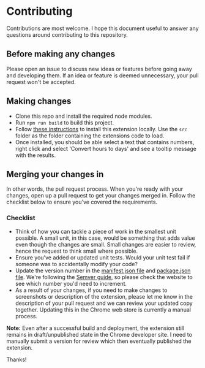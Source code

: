 # Contributing

Contributions are most welcome. I hope this document useful to answer any questions around contributing to this repository.

## Before making any changes

Please open an issue to discuss new ideas or features before going away and developing them. If an idea or feature is deemed unnecessary, your pull request won't be accepted.

## Making changes

- Clone this repo and install the required node modules.
- Run `npm run build` to build this project.
- Follow [these instructions](https://superuser.com/a/247654) to install this extension locally. Use the `src` folder as the folder containing the extensions code to load.
- Once installed, you should be able select a text that contains numbers, right click and select 'Convert hours to days' and see a tooltip message with the results.

## Merging your changes in

In other words, the pull request process. When you're ready with your changes, open up a pull request to get your changes merged in. Follow the checklist below to ensure you've covered the requirements.

### Checklist

- Think of how you can tackle a piece of work in the smallest unit possible. A small unit, in this case, would be something that adds value even though the changes are small. Small changes are easier to review, hence the request to think small where possible.
- Ensure you've added or updated unit tests. Would your unit test fail if someone was to accidentally modify your code?
- Update the version number in the [manifest.json file](https://github.com/ClydeDz/hours-to-days-chrome-extension/blob/main/src/manifest.json#L5) and [package.json file](https://github.com/ClydeDz/hours-to-days-chrome-extension/blob/main/package.json#L3). We're following the [Semver guide](https://semver.org/), so please check the website to see which number you'd need to increment.
- As a result of your changes, if you need to make changes to screenshots or description of the extension, please let me know in the description of your pull request and we can review your updated copy together. Updating this in the Chrome web store is currently a manual process.

**Note:** Even after a successful build and deployment, the extension still remains in draft/unpublished state in the Chrome developer site. I need to manually submit a version for review which then eventually published the extension.

Thanks!
